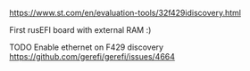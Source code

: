 https://www.st.com/en/evaluation-tools/32f429idiscovery.html

First rusEFI board with external RAM :)

TODO Enable ethernet on F429 discovery https://github.com/gerefi/gerefi/issues/4664
